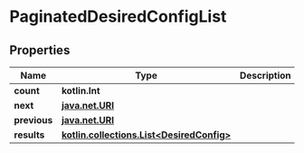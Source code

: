 
# PaginatedDesiredConfigList

## Properties
Name | Type | Description | Notes
------------ | ------------- | ------------- | -------------
**count** | **kotlin.Int** |  |  [optional]
**next** | [**java.net.URI**](java.net.URI.md) |  |  [optional]
**previous** | [**java.net.URI**](java.net.URI.md) |  |  [optional]
**results** | [**kotlin.collections.List&lt;DesiredConfig&gt;**](DesiredConfig.md) |  |  [optional]



